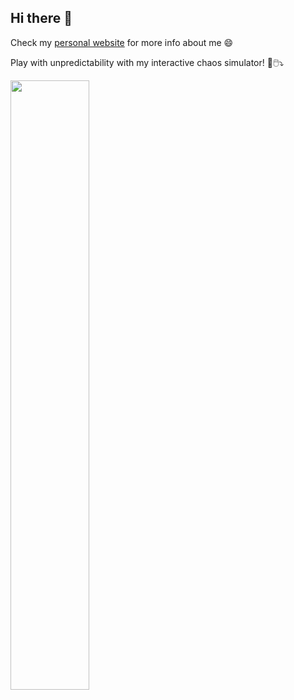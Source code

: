 ## Hi there 👋

Check my [personal website](https://ilyaorson.gitlab.io/blog/) for more info about me 😄

Play with unpredictability with my interactive chaos simulator! 🔮🖱️⤵️

<a href="https://ilyaorson.github.io/KickedRotor/">
<img src="https://github.com/user-attachments/assets/c32b871e-99e0-4b9d-b994-79daeec8d4c7" width="50%" height="auto">
</a>

<!--
**IlyaOrson/IlyaOrson** is a ✨ _special_ ✨ repository because its `README.md` (this file) appears on your GitHub profile.

Here are some ideas to get you started:

- 🔭 I’m currently working on ...
- 🌱 I’m currently learning ...
- 👯 I’m looking to collaborate on ...
- 🤔 I’m looking for help with ...
- 💬 Ask me about ...
- 📫 How to reach me: ...
- 😄 Pronouns: ...
- ⚡ Fun fact: ...
-->
